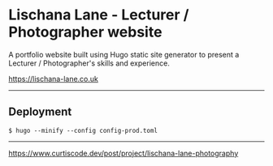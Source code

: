 # Lischana Lane - Lecturer / Photographer website

A portfolio website built using Hugo static site generator to present a Lecturer / Photographer's skills and experience.

https://lischana-lane.co.uk

-------------

## Deployment

```shell
$ hugo --minify --config config-prod.toml
```


----------------

https://www.curtiscode.dev/post/project/lischana-lane-photography